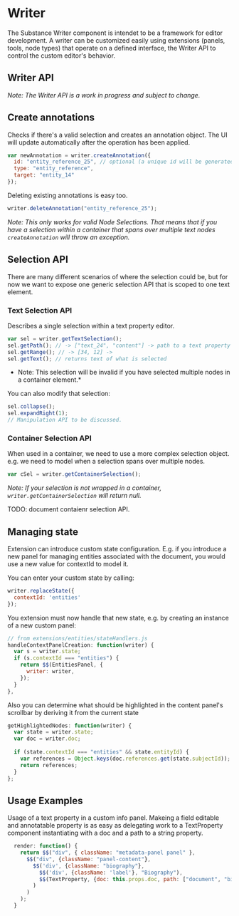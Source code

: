 # Writer

The Substance Writer component is intendet to be a framework for editor development. A writer can be customized easily using extensions (panels, tools, node types) that operate on a defined interface, the Writer API to control the custom editor's behavior.

## Writer API

*Note: The Writer API is a work in progress and subject to change.*

## Create annotations

Checks if there's a valid selection and creates an annotation object. The UI will update automatically after the operation has been applied.

```js
var newAnnotation = writer.createAnnotation({
  id: "entity_reference_25", // optional (a unique id will be generated if not provided)
  type: "entity_reference",
  target: "entity_14"
});
```

Deleting existing annotations is easy too.

```js
writer.deleteAnnotation("entity_reference_25");
```

*Note: This only works for valid Node Selections. That means that if you have a selection within a container that spans over multiple text nodes `createAnnotation` will throw an exception.*


## Selection API

There are many different scenarios of where the selection could be, but for now we want to expose one generic selection API that is scoped to one text element. 

### Text Selection API

Describes a single selection within a text property editor.

```js
var sel = writer.getTextSelection();
sel.getPath(); // -> ["text_24", "content"] -> path to a text property
sel.getRange(); // -> [34, 12] -> 
sel.getText(); // returns text of what is selected
```

* Note: This selection will be invalid if you have selected multiple nodes in a container element.*

You can also modify that selection:

```js
sel.collapse();
sel.expandRight(1);
// Manipulation API to be discussed.
```

### Container Selection API

When used in a container, we need to use a more complex selection object. e.g. we need to model when a selection spans over multiple nodes.

```js
var cSel = writer.getContainerSelection();
```

*Note: If your selection is not wrapped in a container, `writer.getContainerSelection` will return null.*

TODO: document contaienr selection API.

## Managing state

Extension can introduce custom state configuration. E.g. if you introduce a new panel for managing entities associated with the document, you would use a new value for contextId to model it.

You can enter your custom state by calling:

```js
writer.replaceState({
  contextId: 'entities'
});
```

You extension must now handle that new state, e.g. by creating an instance of a new custom panel:

```js
// from extensions/entities/stateHandlers.js
handleContextPanelCreation: function(writer) {
  var s = writer.state;
  if (s.contextId === "entities") {
    return $$(EntitiesPanel, {
      writer: writer,
    });
  }
},
```

Also you can determine what should be highlighted in the content panel's scrollbar by deriving it from the current state

```js
getHighlightedNodes: function(writer) {
  var state = writer.state;
  var doc = writer.doc;
  
  if (state.contextId === "entities" && state.entityId) {
    var references = Object.keys(doc.references.get(state.subjectId));
    return references;
  }
};
```


## Usage Examples

Usage of a text property in a custom info panel. Makeing a field editable and annotatable property is as easy as delegating work to a TextProperty component instantiating with a doc and a path to a string property.

```js
  render: function() {
    return $$("div", { className: "metadata-panel panel" },
      $$("div", {className: "panel-content"},
        $$('div', {className: "biography"},
          $$('div', {className: 'label'}, "Biography"),
          $$(TextProperty, {doc: this.props.doc, path: ["document", "biography"]})
        )
      )
    );
  }
```

